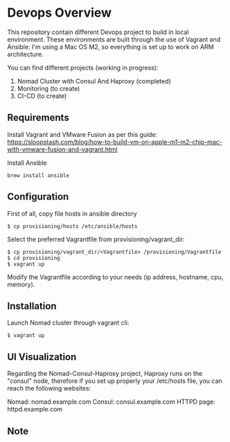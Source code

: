 
# Devops Overview

This repository contain different Devops project to build in local environment.
These environments are built through the use of Vagrant and Ansible:
I'm using a Mac OS M2, so everything is set up to work on ARM architecture.

You can find different projects (working in progress):

1) Nomad Cluster with Consul And Haproxy (completed)
2) Monitoring (to create)
3) CI-CD (to create)


## Requirements

Install Vagrant and VMware Fusion as per this guide:
https://sloopstash.com/blog/how-to-build-vm-on-apple-m1-m2-chip-mac-with-vmware-fusion-and-vagrant.html

Install Ansible
```
brew install ansible
```


## Configuration

First of all, copy file hosts in ansible directory
```
$ cp provisioning/hosts /etc/ansible/hosts
```

Select the preferred Vagrantfile from provisioning/vagrant_dir:
```
$ cp provisioning/vagrant_dir/<Vagrantfile> /provisioning/Vagrantfile
$ cd provisioning
$ vagrant up
```


Modify the Vagrantfile according to your needs (ip address, hostname, cpu, memory).


## Installation

Launch Nomad cluster through vagrant cli:

```
$ vagrant up
```

## UI Visualization

Regarding the Nomad-Consul-Haproxy project,
Haproxy runs on the "consul" node, therefore if you set up properly your /etc/hosts file, you can reach the following websites:

Nomad: nomad.example.com
Consul: consul.example.com
HTTPD page: httpd.example.com

## Note
